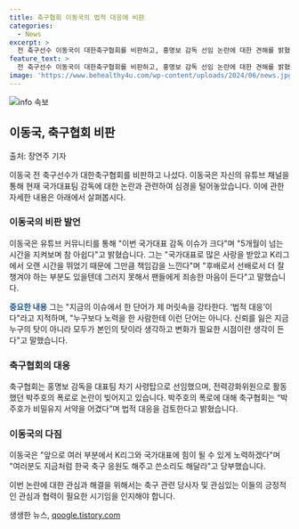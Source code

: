 ```yaml
---
title: 축구협회 이동국의 법적 대응에 비판
categories:
  - News
excerpt: >
  전 축구선수 이동국이 대한축구협회를 비판하고, 홍명보 감독 선임 논란에 대한 견해를 밝혔다. 이동국은 5개월간의 감독 미정 상황을 아쉽게 생각하며, 책임감과 변화 필요성을 언급했다. 또한, 박주호 전력강화위원과 축구협회 간 법적 분쟁을 지적하면서, 선수들과 팬들에게 지지를 당부했다. 이에 대한 축구협회의 대응과 같은 상황에서, 현직 및 전 축구 선수들의 우려와 비판이 계속되고 있다.
feature_text: >
  전 축구선수 이동국이 대한축구협회를 비판하고, 홍명보 감독 선임 논란에 대한 견해를 밝혔다. 이동국은 5개월간의 감독 미정 상황을 아쉽게 생각하며, 책임감과 변화 필요성을 언급했다. 또한, 박주호 전력강화위원과 축구협회 간 법적 분쟁을 지적하면서, 선수들과 팬들에게 지지를 당부했다. 이에 대한 축구협회의 대응과 같은 상황에서, 현직 및 전 축구 선수들의 우려와 비판이 계속되고 있다.
image: 'https://www.behealthy4u.com/wp-content/uploads/2024/06/news.jpg'
---
```


<p><img src="https://www.behealthy4u.com/wp-content/uploads/2024/06/news.jpg" alt="info 속보" /></p>

<h2 data-ke-size="size26">이동국, 축구협회 비판</h2>

<p>출처: 장연주 기자</p>

<p data-ke-size="size16">이동국 전 축구선수가 대한축구협회를 비판하고 나섰다. 이동국은 자신의 유튜브 채널을 통해 현재 국가대표팀 감독에 대한 논란과 관련하여 심경을 털어놓았습니다. 이에 관한 자세한 내용은 아래에서 살펴봅시다.</p>

<h3>이동국의 비판 발언</h3>

<p>이동국은 유튜브 커뮤니티를 통해 "이번 국가대표 감독 이슈가 크다"며 "5개월이 넘는 시간을 지켜보며 참 아쉽다"고 밝혔습니다. 그는 "국가대표로 많은 사랑을 받았고 K리그에서 오랜 시간을 뛰었기 때문에 그만큼 책임감을 느낀다"며 "후배로서 선배로서 더 잘 챙겨야 하는 부분도 있을텐데 그러지 못해서 팬들에게 죄송한 마음이 든다"고 말했습니다.</p>

<p><b><span style="color: #1a5490;">중요한 내용</span></b>
그는 "지금의 이슈에서 한 단어가 제 머릿속을 강타한다. ‘법적 대응’이다"라고 지적하며, "누구보다 노력을 한 사람한테 이런 단어는 아니다. 신뢰를 잃은 지금 누구의 탓이 아니라 모두가 본인의 탓이라 생각하고 변화가 필요한 시점이란 생각이 든다"고 말했습니다.</p>

<h3>축구협회의 대응</h3>

<p>축구협회는 홍명보 감독을 대표팀 차기 사령탑으로 선임했으며, 전력강화위원으로 활동했던 박주호의 폭로로 논란이 빚어지고 있습니다. 박주호의 폭로에 대해 축구협회는 “박주호가 비밀유지 서약을 어겼다”며 법적 대응을 검토한다고 밝혔습니다.</p>

<h3>이동국의 다짐</h3>

<p>이동국은 "앞으로 여러 부분에서 K리그와 국가대표에 힘이 될 수 있게 노력하겠다"며 "여러분도 지금처럼 한국 축구 응원도 해주고 쓴소리도 해달라"고 당부했습니다.</p>

<p>이번 논란에 대한 관심과 해결을 위해서는 축구 관련 당사자 및 관심있는 이들의 긍정적인 관심과 협력이 필요한 시기임을 인지해야 합니다.</p>
생생한 뉴스, <a href="https://qoogle.tistory.com" rel="dofollow">qoogle.tistory.com</a>


